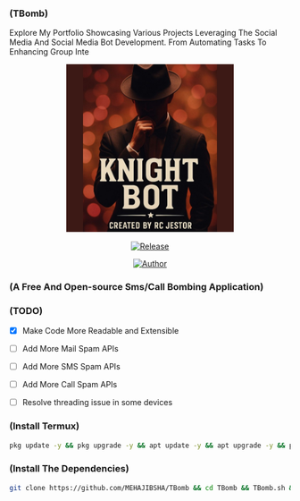 ### (TBomb)

Explore My Portfolio Showcasing Various Projects Leveraging The Social Media And Social Media Bot Development. From Automating Tasks To Enhancing Group Inte

<div align="center"> 
  <a href="https://github.com/MEHAJIBSHA"> 
    <img src="https://github.com/mruniquehacker/Knightbot-MD/blob/main/assets/bot_image.jpg" alt="Knight Bot" height="300"> 
  </a> 
</div>
<p align="center">
  <a href="https://github.com/MEHAJIBSHA/TBomb/fork"><img title="Release" src="https://img.shields.io/badge/Fork_And-Star_Repo%20-cyan.svg?style=for-the-badge&logo=aqua" /></a>
</p>
<p align="center">
<a href="https://github.com/Hackertrackersj/Tbomb"><img title="Author" src="https://img.shields.io/badge/Author-MrDevils 1-orange.svg?style=for-the-badge&logo=github"></a>
</p>







### (A Free And Open-source Sms/Call Bombing Application)


### (TODO)

- [x] Make Code More Readable and Extensible
- [ ] Add More Mail Spam APIs
- [ ] Add More SMS Spam APIs
- [ ] Add More Call Spam APIs
- [ ] Resolve threading issue in some devices




### (Install Termux)
 
````bash
pkg update -y && pkg upgrade -y && apt update -y && apt upgrade -y && pkg install git && pkg install python -y
````

 ### (Install The Dependencies)
 
````bash
git clone https://github.com/MEHAJIBSHA/TBomb && cd TBomb && TBomb.sh && python bomber.py
````

